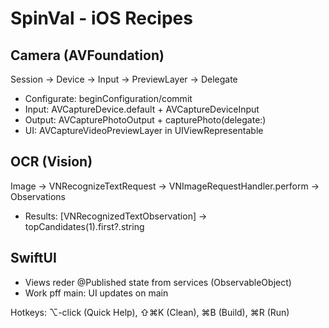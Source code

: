 # SpinVal - iOS Recipes

## Camera (AVFoundation)

Session -> Device -> Input -> PreviewLayer -> Delegate

- Configurate: beginConfiguration/commit
- Input: AVCaptureDevice.default + AVCaptureDeviceInput
- Output: AVCapturePhotoOutput + capturePhoto(delegate:)
- UI: AVCaptureVideoPreviewLayer in UIViewRepresentable

## OCR (Vision)

Image -> VNRecognizeTextRequest -> VNImageRequestHandler.perform -> Observations

- Results: [VNRecognizedTextObservation] -> topCandidates(1).first?.string

## SwiftUI

- Views reder @Published state from services (ObservableObject)
- Work pff main: UI updates on main

Hotkeys: ⌥-click (Quick Help), ⇧⌘K (Clean), ⌘B (Build), ⌘R (Run)
